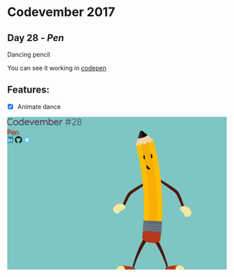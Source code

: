 # Codevember 2017

## Day 28 - *Pen*

Dancing pencil

You can see it working in [codepen](https://codepen.io/RominaMartin/full/KyGmxm/)

## Features:
- [x] Animate dance

![](pen.gif)